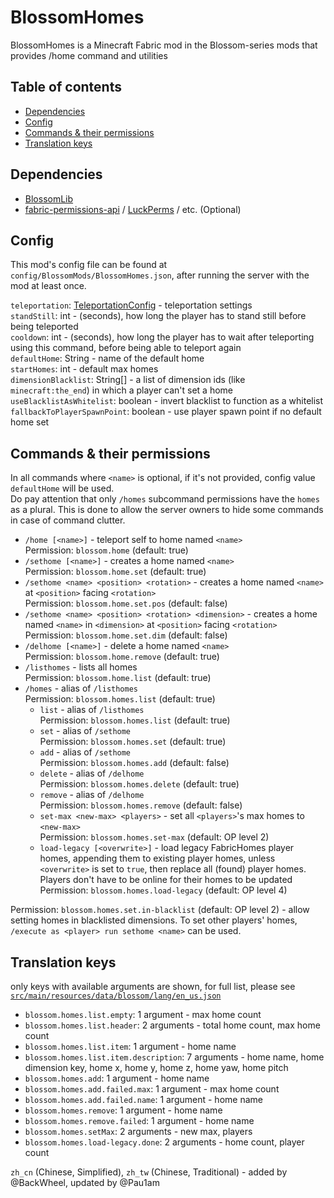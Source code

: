 # BlossomHomes

BlossomHomes is a Minecraft Fabric mod in the Blossom-series mods that provides /home command and utilities

## Table of contents

- [Dependencies](#dependencies)
- [Config](#config)
- [Commands & their permissions](#commands--their-permissions)
- [Translation keys](#translation-keys)

## Dependencies

* [BlossomLib](https://github.com/BlossomMods/BlossomLib)
* [fabric-permissions-api](https://github.com/lucko/fabric-permissions-api) / [LuckPerms](https://luckperms.net/) /
  etc. (Optional)

## Config

This mod's config file can be found at `config/BlossomMods/BlossomHomes.json`, after running the server with
the mod at least once.

`teleportation`: [TeleportationConfig](https://github.com/BlossomMods/BlossomLib/blob/main/README.md#teleportationconfig) -
teleportation settings  
`standStill`: int - (seconds), how long the player has to stand still before being teleported  
`cooldown`: int - (seconds), how long the player has to wait after teleporting using this command, before
being able to teleport again  
`defaultHome`: String - name of the default home  
`startHomes`: int - default max homes  
`dimensionBlacklist`: String[] - a list of dimension ids (like `minecraft:the_end`) in which a player can't set a home
`useBlacklistAsWhitelist`: boolean - invert blacklist to function as a whitelist  
`fallbackToPlayerSpawnPoint`: boolean - use player spawn point if no default home set

## Commands & their permissions

In all commands where `<name>` is optional, if it's not provided, config value `defaultHome` will be used.  
Do pay attention that only `/homes` subcommand permissions have the `homes` as a plural. This is done
to allow the server owners to hide some commands in case of command clutter.

- `/home [<name>]` - teleport self to home named `<name>`  
  Permission: `blossom.home` (default: true)
- `/sethome [<name>]` - creates a home named `<name>`  
  Permission: `blossom.home.set` (default: true)
- `/sethome <name> <position> <rotation>` - creates a home named `<name>` at `<position>` facing `<rotation>`  
  Permission: `blossom.home.set.pos` (default: false)
- `/sethome <name> <position> <rotation> <dimension>` - creates a home named `<name>` in `<dimension>` at `<position>`
  facing `<rotation>`  
  Permission: `blossom.home.set.dim` (default: false)
- `/delhome [<name>]` - delete a home named `<name>`  
  Permission: `blossom.home.remove` (default: true)
- `/listhomes` - lists all homes  
  Permission: `blossom.home.list` (default: true)
- `/homes` - alias of `/listhomes`  
  Permission: `blossom.homes.list` (default: true)
  - `list` - alias of `/listhomes`  
    Permission: `blossom.homes.list` (default: true)
  - `set` - alias of `/sethome`  
    Permission: `blossom.homes.set` (default: true)
  - `add` - alias of `/sethome`  
    Permission: `blossom.homes.add` (default: false)
  - `delete` - alias of `/delhome`  
    Permission: `blossom.homes.delete` (default: true)
  - `remove` - alias of `/delhome`  
    Permission: `blossom.homes.remove` (default: false)
  - `set-max <new-max> <players>` - set all `<players>`'s max homes to `<new-max>`   
    Permission: `blossom.homes.set-max` (default: OP level 2)
  - `load-legacy [<overwrite>]` - load legacy FabricHomes player homes, appending them to existing player homes, unless
    `<overwrite>` is set to `true`, then replace all (found) player homes. Players don't have to be online for their
    homes to be updated  
    Permission: `blossom.homes.load-legacy` (default: OP level 4)

Permission: `blossom.homes.set.in-blacklist` (default: OP level 2) - allow setting homes in blacklisted dimensions.
To set other players' homes, `/execute as <player> run sethome <name>` can be used.

## Translation keys

only keys with available arguments are shown, for full list, please see
[`src/main/resources/data/blossom/lang/en_us.json`](src/main/resources/data/blossom/lang/en_us.json)

- `blossom.homes.list.empty`: 1 argument - max home count
- `blossom.homes.list.header`: 2 arguments - total home count, max home count
- `blossom.homes.list.item`: 1 argument - home name
- `blossom.homes.list.item.description`: 7 arguments - home name, home dimension key, home x, home y, home z, home yaw,
  home pitch
- `blossom.homes.add`: 1 argument - home name
- `blossom.homes.add.failed.max`: 1 argument - max home count
- `blossom.homes.add.failed.name`: 1 argument - home name
- `blossom.homes.remove`: 1 argument - home name
- `blossom.homes.remove.failed`: 1 argument - home name
- `blossom.homes.setMax`: 2 arguments - new max, players
- `blossom.homes.load-legacy.done`: 2 arguments - home count, player count

`zh_cn` (Chinese, Simplified), `zh_tw` (Chinese, Traditional) - added by @BackWheel, updated by @Pau1am
